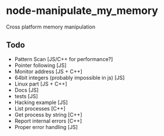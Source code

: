 # node-manipulate_my_memory
Cross platform memory manipulation

## Todo
* Pattern Scan [JS/C++ for performance?]
* Pointer following [JS]
* Monitor address [JS + C++]
* 64bit integers (probably impossible in js) [JS]
* Linux part [JS + C++]
* Docs [JS]
* tests [JS]
* Hacking example [JS]
* List processes [C++]
* Get process by string [C++]
* Report internal errors [C++]
* Proper error handling [JS]